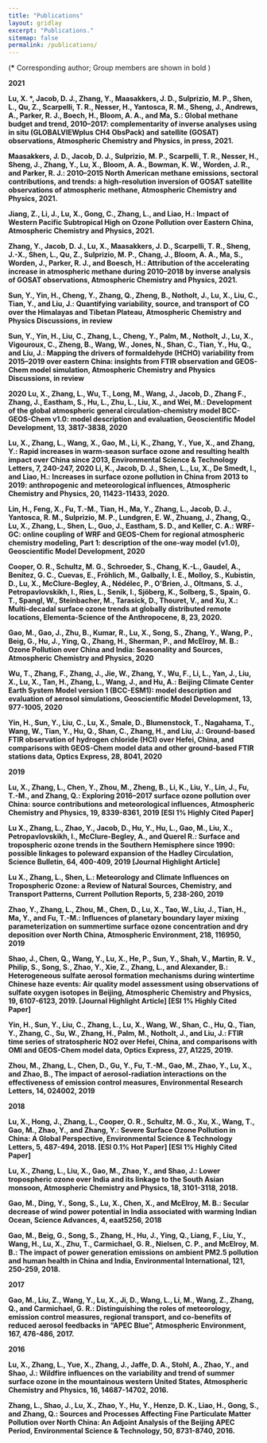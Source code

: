 ```yaml
---
title: "Publications"
layout: gridlay
excerpt: "Publications."
sitemap: false
permalink: /publications/
---
```



<p></p>

(<b>*</b> Corresponding author; Group members are shown in bold )

<p></p>

**2021**

<b>Lu, X. *<b>, Jacob, D. J., Zhang, Y., Maasakkers, J. D., Sulprizio, M. P., Shen, L., Qu, Z., Scarpelli, T. R., Nesser, H., Yantosca, R. M., Sheng, J., Andrews, A., Parker, R. J., Boech, H., Bloom, A. A., and Ma, S.: Global methane budget and trend, 2010–2017: complementarity of inverse analyses using in situ (GLOBALVIEWplus CH4 ObsPack) and satellite (GOSAT) observations, Atmospheric Chemistry and Physics, in press, 2021.

Maasakkers, J. D., Jacob, D. J., Sulprizio, M. P., Scarpelli, T. R., Nesser, H., Sheng, J., Zhang, Y., <b>Lu, X.<b>, Bloom, A. A., Bowman, K. W., Worden, J. R., and Parker, R. J.: 2010–2015 North American methane emissions, sectoral contributions, and trends: a high-resolution inversion of GOSAT satellite observations of atmospheric methane, Atmospheric Chemistry and Physics, 2021.

Jiang, Z., Li, J., <b>Lu, X.<b>, Gong, C., Zhang, L., and Liao, H.: Impact of Western Pacific Subtropical High on Ozone Pollution over Eastern China, Atmospheric Chemistry and Physics, 2021.

Zhang, Y., Jacob, D. J., <b>Lu, X.<b>, Maasakkers, J. D., Scarpelli, T. R., Sheng, J.-X., Shen, L., Qu, Z., Sulprizio, M. P., Chang, J., Bloom, A. A., Ma, S., Worden, J., Parker, R. J., and Boesch, H.: Attribution of the accelerating increase in atmospheric methane during 2010–2018 by inverse analysis of GOSAT observations, Atmospheric Chemistry and Physics, 2021.

Sun, Y., Yin, H., Cheng, Y., Zhang, Q., Zheng, B., Notholt, J., <b>Lu, X.<b>, Liu, C., Tian, Y., and Liu, J.: Quantifying variability, source, and transport of CO over the Himalayas and Tibetan Plateau, Atmospheric Chemistry and Physics Discussions, in review

Sun, Y., Yin, H., Liu, C., Zhang, L., Cheng, Y., Palm, M., Notholt, J., <b>Lu, X.<b>, Vigouroux, C., Zheng, B., Wang, W., Jones, N., Shan, C., Tian, Y., Hu, Q., and Liu, J.: Mapping the drivers of formaldehyde (HCHO) variability from 2015–2019 over eastern China: insights from FTIR observation and GEOS-Chem model simulation, Atmospheric Chemistry and Physics Discussions, in review

**2020**
<b>Lu, X.<b>, Zhang, L., Wu, T., Long, M., Wang, J., Jacob, D., Zhang F., Zhang, J., Eastham, S., Hu, L., Zhu, L., Liu, X., and Wei, M.: Development of the global atmospheric general circulation-chemistry model BCC-GEOS-Chem v1.0: model description and evaluation, Geoscientific Model Development, 13, 3817-3838, 2020

Lu, X., Zhang, L., Wang, X., Gao, M., Li, K., Zhang, Y., Yue, X., and Zhang, Y.: Rapid increases in warm-season surface ozone and resulting health impact over China since 2013, Environmental Science & Technology Letters, 7, 240-247, 2020
Li, K., Jacob, D. J., Shen, L., Lu, X., De Smedt, I., and Liao, H.: Increases in surface ozone pollution in China from 2013 to 2019: anthropogenic and meteorological influences, Atmospheric Chemistry and Physics, 20, 11423-11433, 2020.

Lin, H., Feng, X., Fu, T.-M., Tian, H., Ma, Y., Zhang, L., Jacob, D. J., Yantosca, R. M., Sulprizio, M. P., Lundgren, E. W., Zhuang, J., Zhang, Q., Lu, X., Zhang, L., Shen, L., Guo, J., Eastham, S. D., and Keller, C. A.: WRF-GC: online coupling of WRF and GEOS-Chem for regional atmospheric chemistry modeling, Part 1: description of the one-way model (v1.0), Geoscientific Model Development, 2020

Cooper, O. R., Schultz, M. G., Schroeder, S., Chang, K.-L., Gaudel, A., Benítez, G. C., Cuevas, E., Fröhlich, M., Galbally, I. E., Molloy, S., Kubistin, D., Lu, X., McClure-Begley, A., Nédélec, P., O'Brien, J., Oltmans, S. J., Petropavlovskikh, I., Ries, L., Senik, I., Sjöberg, K., Solberg, S., Spain, G. T., Spangl, W., Steinbacher, M., Tarasick, D., Thouret, V., and Xu, X.: Multi-decadal surface ozone trends at globally distributed remote locations, Elementa-Science of the Anthropocene, 8, 23, 2020.

Gao, M., Gao, J., Zhu, B., Kumar, R., Lu, X., Song, S., Zhang, Y., Wang, P., Beig, G., Hu, J., Ying, Q., Zhang, H., Sherman, P., and McElroy, M. B.: Ozone Pollution over China and India: Seasonality and Sources, Atmospheric Chemistry and Physics, 2020

Wu, T., Zhang, F., Zhang, J., Jie, W., Zhang, Y., Wu, F., Li, L., Yan, J., Liu, X., Lu, X., Tan, H., Zhang, L., Wang, J., and Hu, A.: Beijing Climate Center Earth System Model version 1 (BCC-ESM1): model description and evaluation of aerosol simulations, Geoscientific Model Development, 13, 977-1005, 2020

Yin, H., Sun, Y., Liu, C., Lu, X., Smale, D., Blumenstock, T., Nagahama, T., Wang, W., Tian, Y., Hu, Q., Shan, C., Zhang, H., and Liu, J.: Ground-based FTIR observation of hydrogen chloride (HCl) over Hefei, China, and comparisons with GEOS-Chem model data and other ground-based FTIR stations data, Optics Express, 28, 8041, 2020

**2019**

Lu, X., Zhang, L., Chen, Y., Zhou, M., Zheng, B., Li, K., Liu, Y., Lin, J., Fu, T.-M., and Zhang, Q.: Exploring 2016–2017 surface ozone pollution over China: source contributions and meteorological influences, Atmospheric Chemistry and Physics, 19, 8339-8361, 2019 [ESI 1% Highly Cited Paper]

Lu X., Zhang, L., Zhao, Y., Jacob, D., Hu, Y., Hu, L., Gao, M., Liu, X., Petropavlovskikh, I., McClure-Begley, A., and Querel R.: Surface and tropospheric ozone trends in the Southern Hemisphere since 1990: possible linkages to poleward expansion of the Hadley Circulation, Science Bulletin, 64, 400-409, 2019 [Journal Highlight Article]

Lu X., Zhang, L., Shen, L.: Meteorology and Climate Influences on Tropospheric Ozone: a Review of Natural Sources, Chemistry, and Transport Patterns, Current Pollution Reports, 5, 238-260, 2019 

Zhao, Y., Zhang, L., Zhou, M., Chen, D., Lu, X., Tao, W., Liu, J., Tian, H., Ma, Y., and Fu, T.-M.: Influences of planetary boundary layer mixing parameterization on summertime surface ozone concentration and dry deposition over North China, Atmospheric Environment, 218, 116950, 2019 

Shao, J., Chen, Q., Wang, Y., Lu, X., He, P., Sun, Y., Shah, V., Martin, R. V., Philip, S., Song, S., Zhao, Y., Xie, Z., Zhang, L., and Alexander, B.: Heterogeneous sulfate aerosol formation mechanisms during wintertime Chinese haze events: Air quality model assessment using observations of sulfate oxygen isotopes in Beijing, Atmospheric Chemistry and Physics, 19, 6107-6123, 2019. [Journal Highlight Article] [ESI 1% Highly Cited Paper]

Yin, H., Sun, Y., Liu, C., Zhang, L., Lu, X., Wang, W., Shan, C., Hu, Q., Tian, Y., Zhang, C., Su, W., Zhang, H., Palm, M., Notholt, J., and Liu, J.: FTIR time series of stratospheric NO2 over Hefei, China, and comparisons with OMI and GEOS-Chem model data, Optics Express, 27, A1225, 2019.

Zhou, M., Zhang, L., Chen, D., Gu, Y., Fu, T.-M., Gao, M., Zhao, Y., Lu, X., and Zhao, B., The impact of aerosol-radiation interactions on the effectiveness of emission control measures, Environmental Research Letters, 14, 024002, 2019

**2018**

Lu, X., Hong, J., Zhang, L., Cooper, O. R., Schultz, M. G., Xu, X., Wang, T., Gao, M., Zhao, Y., and Zhang, Y.: Severe Surface Ozone Pollution in China: A Global Perspective, Environmental Science & Technology Letters, 5, 487-494, 2018. [ESI 0.1% Hot Paper] [ESI 1% Highly Cited Paper]

Lu, X., Zhang, L., Liu, X., Gao, M., Zhao, Y., and Shao, J.: Lower tropospheric ozone over India and its linkage to the South Asian monsoon, Atmospheric Chemistry and Physics, 18, 3101-3118, 2018.

Gao, M., Ding, Y., Song, S., Lu, X., Chen, X., and McElroy, M. B.: Secular decrease of wind power potential in India associated with warming Indian Ocean, Science Advances, 4, eaat5256, 2018

Gao, M., Beig, G., Song, S., Zhang, H., Hu, J., Ying, Q., Liang, F., Liu, Y., Wang, H., Lu, X., Zhu, T., Carmichael, G. R., Nielsen, C. P., and McElroy, M. B.: The impact of power generation emissions on ambient PM2.5 pollution and human health in China and India, Environmental International, 121, 250-259, 2018.

**2017**

Gao, M., Liu, Z., Wang, Y., Lu, X., Ji, D., Wang, L., Li, M., Wang, Z., Zhang, Q., and Carmichael, G. R.: Distinguishing the roles of meteorology, emission control measures, regional transport, and co-benefits of reduced aerosol feedbacks in “APEC Blue”, Atmospheric Environment, 167, 476-486, 2017.

**2016**

Lu, X., Zhang, L., Yue, X., Zhang, J., Jaffe, D. A., Stohl, A., Zhao, Y., and Shao, J.: Wildfire influences on the variability and trend of summer surface ozone in the mountainous western United States, Atmospheric Chemistry and Physics, 16, 14687-14702, 2016.

Zhang, L., Shao, J., Lu, X., Zhao, Y., Hu, Y., Henze, D. K., Liao, H., Gong, S., and Zhang, Q.: Sources and Processes Affecting Fine Particulate Matter Pollution over North China: An Adjoint Analysis of the Beijing APEC Period, Environmental Science & Technology, 50, 8731-8740, 2016.

